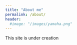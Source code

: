 ```yaml
---
title: "About me"
permalink: /about/
header:
  #image: "/images/yamaha.png"
---
```


This site is under creation
